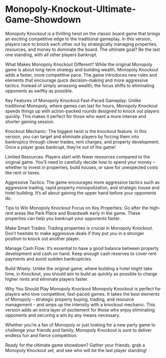 # Monopoly-Knockout-Ultimate-Game-Showdown
Monopoly Knockout is a thrilling twist on the classic board game that brings an exciting competitive edge to the traditional gameplay. In this version, players race to knock each other out by strategically managing properties, resources, and money to dominate the board. The ultimate goal? Be the last one standing, with all other players bankrupt.

What Makes Monopoly Knockout Different?
While the original Monopoly game is about long-term strategy and building wealth, Monopoly Knockout adds a faster, more competitive pace. The game introduces new rules and elements that encourage quick decision-making and more aggressive tactics. Instead of simply amassing wealth, the focus shifts to eliminating opponents as swiftly as possible.

Key Features of Monopoly Knockout
Fast-Paced Gameplay: Unlike traditional Monopoly, where games can last for hours, Monopoly Knockout speeds things up with action-packed rounds designed to knock out players quickly. This makes it perfect for those who want a more intense and shorter gaming session.

Knockout Mechanic: The biggest twist is the knockout feature. In this version, you can target and eliminate players by forcing them into bankruptcy through clever trades, rent charges, and property development. Once a player goes bankrupt, they’re out of the game!

Limited Resources: Players start with fewer resources compared to the original game. You’ll need to carefully decide how to spend your money – whether to invest in properties, build houses, or save for unexpected costs like rent or taxes.

Aggressive Tactics: The game encourages more aggressive tactics such as aggressive trading, rapid property monopolization, and strategic house and hotel building. It’s all about gaining the upper hand before your opponents do.

Tips to Win Monopoly Knockout
Focus on Key Properties: Go after the high-rent areas like Park Place and Boardwalk early in the game. These properties can help you bankrupt your opponents faster.

Make Smart Trades: Trading properties is crucial in Monopoly Knockout. Don’t hesitate to make aggressive deals if they put you in a stronger position to knock out another player.

Manage Cash Flow: It’s essential to have a good balance between property development and cash on hand. Keep enough cash reserves to cover rent payments and avoid sudden bankruptcies.

Build Wisely: Unlike the original game, where building a hotel might take time, in Knockout, you should aim to build as quickly as possible to charge higher rents and eliminate players faster.

Why You Should Play Monopoly Knockout
Monopoly Knockout is perfect for players who love competitive, fast-paced games. It takes the best elements of Monopoly – strategic property buying, trading, and resource management – and amps up the intensity with a knockout mechanic. This version adds an extra layer of excitement for those who enjoy eliminating opponents and securing a win by any means necessary.

Whether you’re a fan of Monopoly or just looking for a new party game to challenge your friends and family, Monopoly Knockout is sure to deliver endless fun and fierce competition.

Ready for the ultimate game showdown? Gather your friends, grab a Monopoly Knockout set, and see who will be the last player standing!







